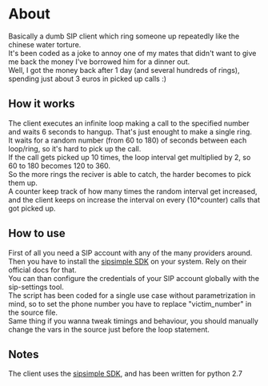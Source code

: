 
About
=====
Basically a dumb SIP client which ring someone up repeatedly like the chinese water torture.  
It's been coded as a joke to annoy one of my mates that didn't want to give me back the money I've borrowed him for a dinner out.  
Well, I got the money back after 1 day (and several hundreds of rings), spending just about 3 euros in picked up calls :)


How it works
------------
The client executes an infinite loop making a call to the specified number and waits 6 seconds to hangup. That's just enought to make a single ring.  
It waits for a random number (from 60 to 180) of seconds between each loop/ring, so it's hard to pick up the call.  
If the call gets picked up 10 times, the loop interval get multiplied by 2, so 60 to 180 becomes 120 to 360.  
So the more rings the reciver is able to catch, the harder becomes to pick them up.  
A counter keep track of how many times the random interval get increased, and the client keeps on increase the interval on every (10*counter) calls that got picked up.


How to use
----------
First of all you need a SIP account with any of the many providers around.  
Then you have to install the [sipsimple SDK](https://sipsimpleclient.org/) on your system. Rely on their official docs for that.  
You can than configure the credentials of your SIP account globally with the sip-settings tool.  
The script has been coded for a single use case without parametrization in mind, so to set the phone number you have to replace "victim_number" in the source file.  
Same thing if you wanna tweak timings and behaviour, you should manually change the vars in the source just before the loop statement.


Notes
-----
The client uses the [sipsimple SDK](https://sipsimpleclient.org/), and has been written for python 2.7

